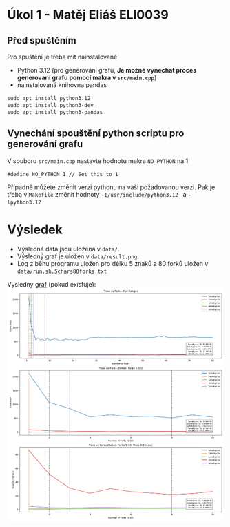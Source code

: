 # Úkol 1 - Matěj Eliáš ELI0039

## Před spuštěním
Pro spuštění je třeba mít nainstalované
- Python 3.12 (pro generování grafu, **Je možné vynechat proces generovaní grafu pomocí makra v `src/main.cpp`**)
- nainstalovaná knihovna pandas
```
sudo apt install python3.12
sudo apt install python3-dev
sudo apt install python3-pandas
```

## Vynechání spouštění python scriptu pro generování grafu
V souboru `src/main.cpp` nastavte hodnotu makra `NO_PYTHON` na 1
```
#define NO_PYTHON 1 // Set this to 1
```
Případně můžete změnit verzi pythonu na vaši požadovanou verzi. Pak je třeba v `Makefile` změnit hodnoty `-I/usr/include/python3.12 ` a `-lpython3.12`

# Výsledek
- Výsledná data jsou uložená v `data/`.
- Výsledný graf je uložen v `data/result.png`.
- Log z běhu programu uložen pro délku 5 znaků a 80 forků uložen v `data/run.sh.5chars80forks.txt`

Výsledný [graf](data/result.png) (pokud existuje):
![graf](data/result.png)
